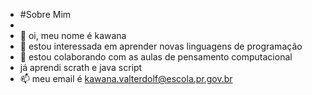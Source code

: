 - #Sobre Mim
- 
- 👋 oi, meu nome é kawana 
- 👀 estou interessada em aprender novas linguagens de programação
- 💞️ estou colaborando com as aulas de pensamento computacional 
- já aprendi scrath e java script
- 📫 meu email é kawana.valterdolf@escola.pr.gov.br

<!---
kawgatinhadozap123/kawgatinhadozap123 is a ✨ special ✨ repository because its `README.md` (this file) appears on your GitHub profile.
You can click the Preview link to take a look at your changes.
--->
